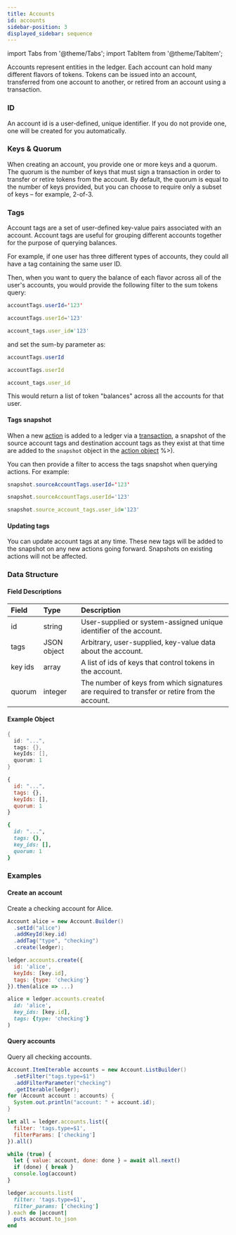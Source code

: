 ```yaml
---
title: Accounts
id: accounts
sidebar-position: 3
displayed_sidebar: sequence
---
```


import Tabs from '@theme/Tabs';
import TabItem from '@theme/TabItem';

Accounts represent entities in the ledger. Each account can hold many different
flavors of tokens. Tokens can be issued into an account, transferred
from one account to another, or retired from an account using a transaction.

### ID

An account id is a user-defined, unique identifier. If you do not provide one, one will be created for you automatically.

### Keys &amp; Quorum

When creating an account, you provide one or more keys and a quorum. The quorum
is the number of keys that must sign a transaction in order to transfer or
retire tokens from the account. By default, the quorum is equal to
the number of keys provided, but you can choose to require only a subset of keys
– for example, 2-of-3.

### Tags

Account tags are a set of user-defined key-value pairs associated with an
account. Account tags are useful for grouping different accounts together for
the purpose of querying balances.

For example, if one user has three different
types of accounts, they could all have a tag containing the same user ID.

Then, when you want to query the balance of each flavor across all of the
user's accounts, you would provide the following filter to the sum tokens query:

<Tabs>
<TabItem value='java' label='Java'>

```java
accountTags.userId='123'
```

</TabItem>
<TabItem value='js' label='Node.js'>

```js
accountTags.userId='123'
```

</TabItem>
<TabItem value='ruby' label='Ruby'>

```ruby
account_tags.user_id='123'
```

</TabItem>
</Tabs>

and set the sum-by parameter as:

<Tabs>
<TabItem value='java' label='Java'>

```java
accountTags.userId
```

</TabItem>
<TabItem value='js' label='Node.js'>

```js
accountTags.userId
```

</TabItem>
<TabItem value='ruby' label='Ruby'>

```ruby
account_tags.user_id
```

</TabItem>
</Tabs>

This would return a list of token "balances" across all the accounts for that user.

#### Tags snapshot
When a new [action](<%= docs_path('actions') %>) is added to a ledger via a [transaction](<%= docs_path('transactions') %>), a snapshot of the source account tags and destination account tags as they exist at that time are added to the `snapshot` object in the [action object](<%= docs_path('actions', :anchor => 'data-structure') %>).

You can then provide a filter to access the tags snapshot when querying actions. For example:

<Tabs>
<TabItem value='java' label='Java'>

```java
snapshot.sourceAccountTags.userId='123'
```

</TabItem>
<TabItem value='js' label='Node.js'>

```js
snapshot.sourceAccountTags.userId='123'
```

</TabItem>
<TabItem value='ruby' label='Ruby'>

```ruby
snapshot.source_account_tags.user_id='123'
```

</TabItem>
</Tabs>

#### Updating tags
You can update account tags at any time. These new tags will be added to the snapshot on any new actions going forward. Snapshots on existing actions will not be affected.

### Data Structure

#### Field Descriptions

| Field   | Type        | Description                                                                                   |
|:--------|:------------|:----------------------------------------------------------------------------------------------|
| id      | string      | User-supplied or system-assigned unique identifier of the account.                            |
| tags    | JSON object | Arbitrary, user-supplied, key-value data about the account.                                   |
| key ids | array       | A list of ids of keys that control tokens in the account.                           |
| quorum  | integer     | The number of keys from which signatures are required to transfer or retire from the account. |

#### Example Object

<Tabs>
<TabItem value='java' label='Java'>

```java
{
  id: "...",
  tags: {},
  keyIds: [],
  quorum: 1
}
```

</TabItem>
<TabItem value='js' label='Node.js'>

```js
{
  id: "...",
  tags: {},
  keyIds: [],
  quorum: 1
}
```

</TabItem>
<TabItem value='ruby' label='Ruby'>

```ruby
{
  id: "...",
  tags: {},
  key_ids: [],
  quorum: 1
}
```

</TabItem>
</Tabs>

### Examples

#### Create an account

Create a checking account for Alice.

<Tabs>
<TabItem value='java' label='Java'>

```java
Account alice = new Account.Builder()
  .setId("alice")
  .addKeyId(key.id)
  .addTag("type", "checking")
  .create(ledger);
```

</TabItem>
<TabItem value='js' label='Node.js'>

```js
ledger.accounts.create({
  id: 'alice',
  keyIds: [key.id],
  tags: {type: 'checking'}
}).then(alice => ...)
```

</TabItem>
<TabItem value='ruby' label='Ruby'>

```ruby
alice = ledger.accounts.create(
  id: 'alice',
  key_ids: [key.id],
  tags: {type: 'checking'}
)
```

</TabItem>
</Tabs>

#### Query accounts

Query all checking accounts.

<Tabs>
<TabItem value='java' label='Java'>

```java
Account.ItemIterable accounts = new Account.ListBuilder()
  .setFilter("tags.type=$1")
  .addFilterParameter("checking")
  .getIterable(ledger);
for (Account account : accounts) {
  System.out.println("account: " + account.id);
}
```

</TabItem>
<TabItem value='js' label='Node.js'>

```js
let all = ledger.accounts.list({
  filter: 'tags.type=$1',
  filterParams: ['checking']
}).all()

while (true) {
  let { value: account, done: done } = await all.next()
  if (done) { break }
  console.log(account)
}
```

</TabItem>
<TabItem value='ruby' label='Ruby'>

```ruby
ledger.accounts.list(
  filter: 'tags.type=$1',
  filter_params: ['checking']
).each do |account|
  puts account.to_json
end
```

</TabItem>
</Tabs>
